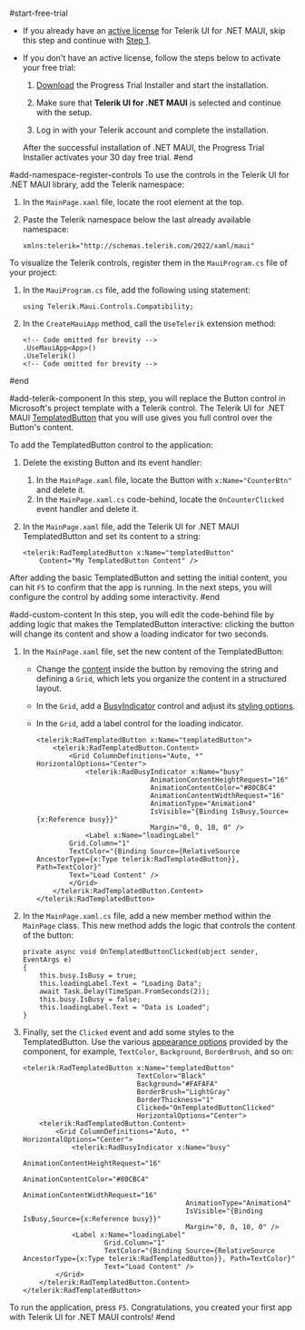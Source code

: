 #start-free-trial
* If you already have an [active license](https://www.telerik.com/account/your-licenses) for Telerik UI for .NET MAUI, skip this step and continue with [Step 1](#step-1-set-up-your-net-maui-project).
* If you don't have an active license, follow the steps below to activate your free trial:

    1. [Download](https://www.telerik.com/try/ui-for-maui) the Progress Trial Installer and start the installation.

    1. Make sure that **Telerik UI for .NET MAUI** is selected and continue with the setup.

    1. Log in with your Telerik account and complete the installation.

    After the successful installation of .NET MAUI, the Progress Trial Installer activates your 30 day free trial.
#end

#add-namespace-register-controls
To use the controls in the Telerik UI for .NET MAUI library, add the Telerik namespace:

1. In the `MainPage.xaml` file, locate the root element at the top.
1. Paste the Telerik namespace below the last already available namespace:

	```
	xmlns:telerik="http://schemas.telerik.com/2022/xaml/maui"
	```

To visualize the Telerik controls, register them in the `MauiProgram.cs` file of your project:

1. In the `MauiProgram.cs` file, add the following using statement:

	```
	using Telerik.Maui.Controls.Compatibility;
	```

1. In the `CreateMauiApp` method, call the `UseTelerik` extension method:

	```
	<!-- Code omitted for brevity -->
	.UseMauiApp<App>()
	.UseTelerik()
	<!-- Code omitted for brevity -->
	```
#end

#add-telerik-component
In this step, you will replace the Button control in Microsoft's project template with a Telerik control. The Telerik UI for .NET MAUI [TemplatedButton](https://docs.telerik.com/devtools/maui/controls/templatedbutton/overview) that you will use gives you full control over the Button's content.

To add the TemplatedButton control to the application:

1. Delete the existing Button and its event handler:

	1. In the `MainPage.xaml` file, locate the Button with `x:Name="CounterBtn"` and delete it.
	1. In the `MainPage.xaml.cs` code-behind, locate the `OnCounterClicked` event handler and delete it.

1. In the `MainPage.xaml` file, add the Telerik UI for .NET MAUI TemplatedButton and set its content to a string:

	```
	<telerik:RadTemplatedButton x:Name="templatedButton"
		Content="My TemplatedButton Content" />
	```

After adding the basic TemplatedButton and setting the initial content, you can hit `F5` to confirm that the app is running. In the next steps, you will configure the control by adding some interactivity.
#end

#add-custom-content
In this step, you will edit the code-behind file by adding logic that makes the TemplatedButton interactive: clicking the button will change its content and show a loading indicator for two seconds.

1. In the `MainPage.xaml` file, set the new content of the TemplatedButton:

	* Change the [content](https://docs.telerik.com/devtools/maui/controls/templatedbutton/configuration) inside the button by removing the string and defining a `Grid`, which lets you organize the content in a structured layout.
	* In the `Grid`, add a [BusyIndicator](https://docs.telerik.com/devtools/maui/controls/busyindicator/overview) control and adjust its [styling options](https://docs.telerik.com/devtools/maui/controls/busyindicator/animations).
	* In the `Grid`, add a label control for the loading indicator.

		```
		<telerik:RadTemplatedButton x:Name="templatedButton">
			<telerik:RadTemplatedButton.Content>
				<Grid ColumnDefinitions="Auto, *" HorizontalOptions="Center">
					<telerik:RadBusyIndicator x:Name="busy"
									AnimationContentHeightRequest="16"
									AnimationContentColor="#80CBC4"
									AnimationContentWidthRequest="16"
									AnimationType="Animation4"
									IsVisible="{Binding IsBusy,Source={x:Reference busy}}"
									Margin="0, 0, 10, 0" />
					<Label x:Name="loadingLabel" 
				Grid.Column="1"
				TextColor="{Binding Source={RelativeSource AncestorType={x:Type telerik:RadTemplatedButton}}, Path=TextColor}" 
				Text="Load Content" />
				</Grid>
			</telerik:RadTemplatedButton.Content>
		</telerik:RadTemplatedButton>
		```

1. In the `MainPage.xaml.cs` file, add a new member method within the `MainPage` class. This new method adds the logic that controls the content of the button:

	```
	private async void OnTemplatedButtonClicked(object sender, EventArgs e)
	{
		this.busy.IsBusy = true;
		this.loadingLabel.Text = "Loading Data";
		await Task.Delay(TimeSpan.FromSeconds(2));
		this.busy.IsBusy = false;
		this.loadingLabel.Text = "Data is Loaded";
	}
	```

1. Finally, set the `Clicked` event and add some styles to the TemplatedButton. Use the various [appearance options](https://docs.telerik.com/devtools/maui/controls/templatedbutton/styling) provided by the component, for example, `TextColor`, `Background`, `BorderBrush`, and so on:  

	```
	<telerik:RadTemplatedButton x:Name="templatedButton"
								TextColor="Black"
								Background="#FAFAFA"
								BorderBrush="LightGray"
								BorderThickness="1"
								Clicked="OnTemplatedButtonClicked"
								HorizontalOptions="Center">
		<telerik:RadTemplatedButton.Content>
			<Grid ColumnDefinitions="Auto, *" HorizontalOptions="Center">
				<telerik:RadBusyIndicator x:Name="busy"
											AnimationContentHeightRequest="16"
											AnimationContentColor="#80CBC4"
											AnimationContentWidthRequest="16"
											AnimationType="Animation4"
											IsVisible="{Binding IsBusy,Source={x:Reference busy}}"
											Margin="0, 0, 10, 0" />
				<Label x:Name="loadingLabel" 
						Grid.Column="1"
						TextColor="{Binding Source={RelativeSource AncestorType={x:Type telerik:RadTemplatedButton}}, Path=TextColor}" 
						Text="Load Content" />
			</Grid>
		</telerik:RadTemplatedButton.Content>
	</telerik:RadTemplatedButton>
	```

To run the application, press `F5`. Congratulations, you created your first app with Telerik UI for .NET MAUI controls!
#end
